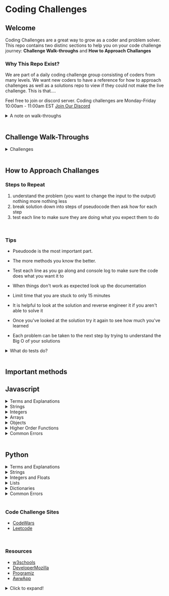 # Coding Challenges

## Welcome
Coding Challenges are a great way to grow as a coder and problem solver. This repo contains two distinc sections to help you on your code challenge journey: **Challenge Walk-throughs** and **How to Approach Challanges** 


### Why This Repo Exist?

We are part of a daily coding challenge group consisting of coders from many levels. We want new coders to have a reference for how to approach challenges as well as a solutions repo to view if they could not make the live challenge. This is that....

Feel free to join or discord server. Coding challenges are Monday-Friday 10:00am - 11:00am EST
[Join Our Discord](https://discord.gg/qj4Tydm9)

<details>
<summary>A note on walk-throughs</summary>
<br>
Walk-throughs are debrief of how we thought about and tackled the problem as well as notes on bigO notation and optimization options. These solutions are what we can generate in a limited amount of time. They are most often not the most efficient possible solution. Those solutions can be found on the respective code challenge providers sight or you can add them and a summary to this repo! 
</details>
<br>


## Challenge Walk-Throughs


<details>
<summary>Challenges</summary>
<br>
<ul>
  <li>
  <details>
  <summary>Code Wars</summary>
  <br>
  <ul>
    <li>
      <details>
      <summary>8kyu</summary>
      <br>
      None
      </details>
    </li>
    <li>
      <details>
      <summary>7kyu</summary>
      <br>

  - [Catergorize New Members](https://github.com/code-finesse/coding-challenges/code_wars/7kyu/categorize_new_member/categorize_new_member.md)

  - [Array Element Parity](https://github.com/code-finesse/coding-challenges/code_wars/7kyu/array_element_party/array_element_parity.md)


      </details>
    </li>
    <li>
      <details>
      <summary>6kyu</summary>
      <br>
      None
      </details>
    </li>
    <li>
      <details>
      <summary>5kyu</summary>
      <br>
      None
      </details>
    </li>
    <li>
      <details>
      <summary>4kyu</summary>
      <br>
      None
      </details>
    </li>
  </ul>

  </details>
  </li>
</ul>

</details>
</br>


## How to Approach Challanges

### Steps to Repeat
1. understand the problem (you want to change the input to the output) nothing more nothing less
2. break solution down into steps of pseudocode then ask how for each step
3. test each line to make sure they are doing what you expect them to do
</br> 

### Tips

* Pseudoode is the most important part.

* The more methods you know the better.

* Test each line as you go along and console log to make sure the code does what you want it to

* When things don't work as expected look up the documentation

* Limit time that you are stuck to only 15 minutes

* It is helpful to look at the solution and reverse engineer it if you aren't able to solve it

* Once you've looked at the solution try it again to see how much you've learned

* Each problem can be taken to the next step by trying to understand the Big O of your solutions

<details>
  <summary>What do tests do?</summary>
  
  ## Heading
  1. A numbered
  2. list
     * With some
     * Sub bullets
</details>
</br>

## Important methods

## Javascript

<details>
  <summary>Terms and Explanations</summary>
  
  ## Heading
  1. A numbered
  2. list
     * With some
     * Sub bullets
</details>

<details>
  <summary>Strings</summary>
  
  <!-- ## Strings -->
  1. .split('')
    * splits strings on whatever is passed into the parenthesis
    ```javascript
    const str = 'The quick brown fox jumps over the lazy dog.';

    const words = str.split(' ');
    console.log(words);
     Array ["The", "quick", "brown", "fox", "jumps", "over", "the", "lazy", "dog."]
    ```
</details>

<details>
  <summary>Integers</summary>
  
  ## Heading
  1. A numbered
  2. list
     * With some
     * Sub bullets
</details>

<details>
  <summary>Arrays</summary>
  
  1. .sort()
    * sorts arrays by values inside
    * numbers need a helper function because they are sorted as strings
      
    ```javascript
    let fruits = ["Banana", "Orange", "Apple", "Mango"];
    // Apple, Banana, Mango, Orange

    let points = [40, 100, 1, 5, 25, 10];
    points.sort(function(a, b){return a - b});
    // 1,5,10,25,40,100
    ```
</details>

<details>
  <summary>Objects</summary>
  
  ## Heading
  1. A numbered
  2. list
     * With some
     * Sub bullets
</details>

<details>
  <summary>Higher Order Functions</summary>
  
  ## Heading
  1. A numbered
  2. list
     * With some
     * Sub bullets
</details>

<details>
  <summary>Common Errors</summary>
  
  ## Heading
  1. A numbered
  2. list
     * With some
     * Sub bullets
</details>
</br>

## Python

<details>
  <summary>Terms and Explanations</summary>
  
  ## Heading
  1. A numbered
  2. list
     * With some
     * Sub bullets
</details>

<details>
  <summary>Strings</summary>
  
  <!-- ## Strings -->
  1. .split('')
    * splits strings on whatever is passed into the parenthesis
    ```python
    text= 'Love thy neighbor'

    # splits at space
    print(text.split())
    ['Love', 'thy', 'neighbor']
    ```
</details>

<details>
  <summary>Integers and Floats</summary>
  
  ## Heading
  1. A numbered
  2. list
     * With some
     * Sub bullets
</details>

<details>
  <summary>Lists</summary>
  
  ## Heading
  1. A numbered
  2. list
     * With some
     * Sub bullets
</details>

<details>
  <summary>Dictionaries</summary>
  
  ## Heading
  1. A numbered
  2. list
     * With some
     * Sub bullets
</details>

<details>
  <summary>Common Errors</summary>
  
  ## Heading
  1. A numbered
  2. list
     * With some
     * Sub bullets
</details>
</br>

### Code Challenge Sites

* [CodeWars][1]
* [Leetcode][2]

[1]: https://www.codewars.com/
[2]: https://leetcode.com/
</br>

### Resources

* [w3schools][3]
* [DeveloperMozilla][4]
* [Programiz][5]
* [AwwApp][6]

[3]: https://www.w3schools.com/
[4]: https://developer.mozilla.org/en-US/
[5]: https://www.programiz.com/
[6]: https://awwapp.com/#

<details>
  <summary>Click to expand!</summary>
  
  ## Heading
  1. A numbered
  2. list
     * With some
     * Sub bullets
</details>
